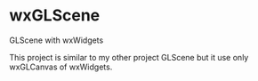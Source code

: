 # wxGLScene
GLScene with wxWidgets

This project is similar to my other project GLScene but it use only wxGLCanvas of wxWidgets.
